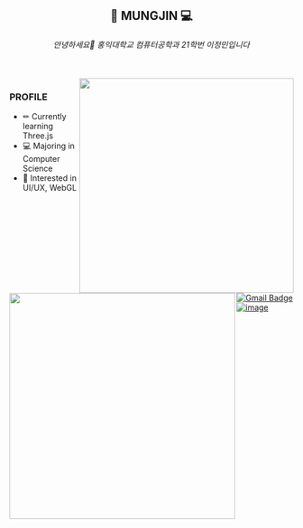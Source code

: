 
<div align="center">
  
  ## 🎼 MUNGJIN 💻
  
  ###### 안녕하세요👋 홍익대학교 컴퓨터공학과 21학번 이정민입니다

</div>
<br>
<img align="right" src="https://spotify-recently-played-readme.vercel.app/api?user=31sjel3mwc2yhd6o2isbdwk7fk4m&count=6" width="380"/>

### PROFILE 
- ✏ Currently learning Three.js
- 💻 Majoring in Computer Science
- 🎇 Interested in UI/UX, WebGL

<a href="https://git.io/streak-stats"><img align="left" src="https://streak-stats.demolab.com/?user=Mungjin01&theme=shadow-green" width="400"/></a>
<br><br><br><br><br><br><br><br><br>
 [![Gmail Badge](https://img.shields.io/badge/Gmail-d14836?style=flat-square&logo=Gmail&logoColor=white&link=mailto:beckaljm@gmail.com)](mailto:beckaljm@gmail.com)
<a href="https://jungmin402.tistory.com/">![image](https://img.shields.io/badge/Tistory-184D66?style=flat-square&logo=Telegraph&logoColor=white)</a>


<br>
